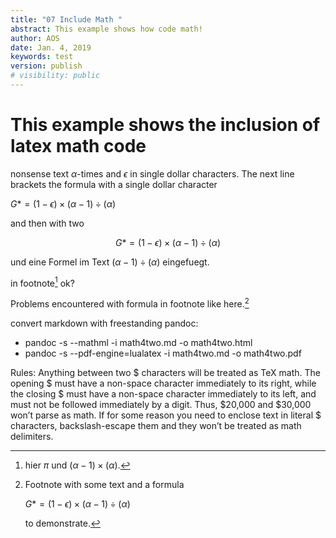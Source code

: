 ```yaml
---
title: "07 Include Math "
abstract: This example shows how code math!
author: AOS
date: Jan. 4, 2019
keywords: test
version: publish
# visibility: public
---
```


# This example shows the inclusion of latex math code

nonsense text  $\alpha$-times   and $\epsilon$ in single dollar characters. The next line brackets the formula with a single dollar character 

$G* = (1-\epsilon) \times (\alpha - 1) \div (\alpha)$

and then with two 

$$G* = (1-\epsilon) \times (\alpha - 1) \div (\alpha)$$

und eine Formel im Text $(\alpha - 1) \div (\alpha)$ eingefuegt.

in footnote[^foot1] ok?

[^foot1]: hier $\pi$  und $(\alpha - 1) \times (\alpha)$. 

Problems encountered with formula in footnote like here.[^foot2]

[^foot2]: Footnote with some text and a formula 

    $G* = (1-\epsilon) \times (\alpha - 1) \div (\alpha)$

    to demonstrate. 





convert markdown with freestanding pandoc: 

- pandoc -s --mathml -i math4two.md  -o math4two.html
- pandoc -s --pdf-engine=lualatex -i math4two.md  -o math4two.pdf

Rules:
Anything between two $ characters will be treated as TeX math. The opening $ must have a non-space character immediately to its right, while the closing $ must have a non-space character immediately to its left, and must not be followed immediately by a digit. Thus, $20,000 and $30,000 won’t parse as math. If for some reason you need to enclose text in literal $ characters, backslash-escape them and they won’t be treated as math delimiters.
